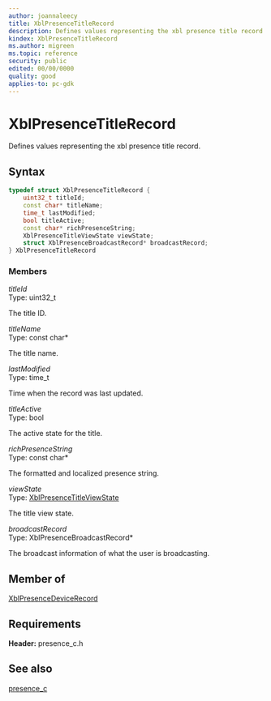 ```yaml
---
author: joannaleecy
title: XblPresenceTitleRecord
description: Defines values representing the xbl presence title record.
kindex: XblPresenceTitleRecord
ms.author: migreen
ms.topic: reference
security: public
edited: 00/00/0000
quality: good
applies-to: pc-gdk
---
```


# XblPresenceTitleRecord  

Defines values representing the xbl presence title record.  

## Syntax  
  
```cpp
typedef struct XblPresenceTitleRecord {  
    uint32_t titleId;  
    const char* titleName;  
    time_t lastModified;  
    bool titleActive;  
    const char* richPresenceString;  
    XblPresenceTitleViewState viewState;  
    struct XblPresenceBroadcastRecord* broadcastRecord;  
} XblPresenceTitleRecord  
```
  
### Members  
  
*titleId*  
Type: uint32_t  
  
The title ID.
  
*titleName*  
Type: const char*  
  
The title name.
  
*lastModified*  
Type: time_t  
  
Time when the record was last updated.
  
*titleActive*  
Type: bool  
  
The active state for the title.
  
*richPresenceString*  
Type: const char*  
  
The formatted and localized presence string.
  
*viewState*  
Type: [XblPresenceTitleViewState](../enums/xblpresencetitleviewstate.md)  
  
The title view state.
  
*broadcastRecord*  
Type: XblPresenceBroadcastRecord*  
  
The broadcast information of what the user is broadcasting.
  
## Member of
  
[XblPresenceDeviceRecord](xblpresencedevicerecord.md)
  
## Requirements  
  
**Header:** presence_c.h
  
## See also  
[presence_c](../presence_c_members.md)  
  
  